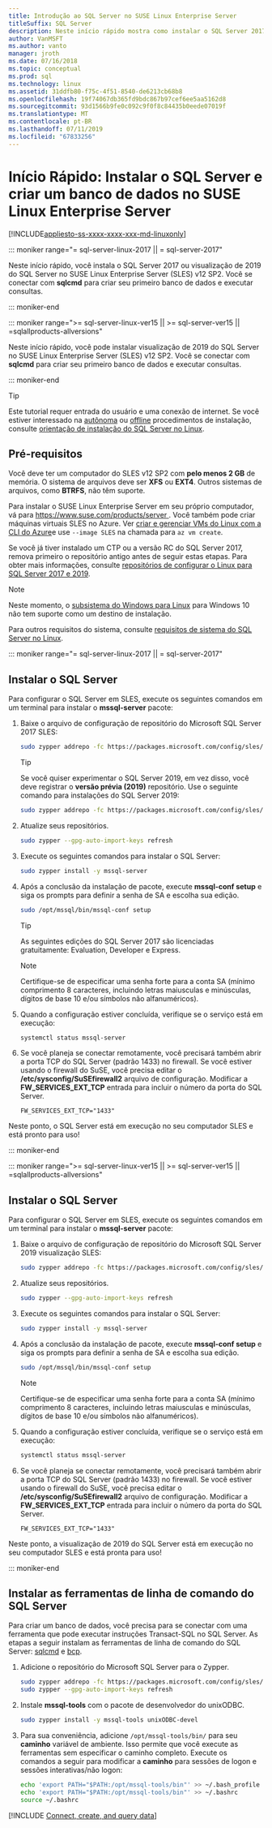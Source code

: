 ```yaml
---
title: Introdução ao SQL Server no SUSE Linux Enterprise Server
titleSuffix: SQL Server
description: Neste início rápido mostra como instalar o SQL Server 2017 ou 2019 do SQL Server no SUSE Linux Enterprise Server e, em seguida, criar e consultar um banco de dados com sqlcmd.
author: VanMSFT
ms.author: vanto
manager: jroth
ms.date: 07/16/2018
ms.topic: conceptual
ms.prod: sql
ms.technology: linux
ms.assetid: 31ddfb80-f75c-4f51-8540-de6213cb68b8
ms.openlocfilehash: 19f74067db365fd9bdc867b97cef6ee5aa5162d8
ms.sourcegitcommit: 93d1566b9fe0c092c9f0f8c84435b0eede07019f
ms.translationtype: MT
ms.contentlocale: pt-BR
ms.lasthandoff: 07/11/2019
ms.locfileid: "67833256"
---
```

# <a name="quickstart-install-sql-server-and-create-a-database-on-suse-linux-enterprise-server"></a>Início Rápido: Instalar o SQL Server e criar um banco de dados no SUSE Linux Enterprise Server

[!INCLUDE[appliesto-ss-xxxx-xxxx-xxx-md-linuxonly](../includes/appliesto-ss-xxxx-xxxx-xxx-md-linuxonly.md)]

<!--SQL Server 2017 on Linux-->
::: moniker range="= sql-server-linux-2017 || = sql-server-2017"

Neste início rápido, você instala o SQL Server 2017 ou visualização de 2019 do SQL Server no SUSE Linux Enterprise Server (SLES) v12 SP2. Você se conectar com **sqlcmd** para criar seu primeiro banco de dados e executar consultas.

::: moniker-end
<!--SQL Server 2019 on Linux-->
::: moniker range=">= sql-server-linux-ver15 || >= sql-server-ver15 || =sqlallproducts-allversions"

Neste início rápido, você pode instalar visualização de 2019 do SQL Server no SUSE Linux Enterprise Server (SLES) v12 SP2. Você se conectar com **sqlcmd** para criar seu primeiro banco de dados e executar consultas.

::: moniker-end

> [!TIP]
> Este tutorial requer entrada do usuário e uma conexão de internet. Se você estiver interessado na [autônoma](sql-server-linux-setup.md#unattended) ou [offline](sql-server-linux-setup.md#offline) procedimentos de instalação, consulte [orientação de instalação do SQL Server no Linux](sql-server-linux-setup.md).

## <a name="prerequisites"></a>Pré-requisitos

Você deve ter um computador do SLES v12 SP2 com **pelo menos 2 GB** de memória. O sistema de arquivos deve ser **XFS** ou **EXT4**. Outros sistemas de arquivos, como **BTRFS**, não têm suporte.

Para instalar o SUSE Linux Enterprise Server em seu próprio computador, vá para [ https://www.suse.com/products/server ](https://www.suse.com/products/server). Você também pode criar máquinas virtuais SLES no Azure. Ver [criar e gerenciar VMs do Linux com a CLI do Azure](https://docs.microsoft.com/azure/virtual-machines/linux/tutorial-manage-vm)e use `--image SLES` na chamada para `az vm create`.

Se você já tiver instalado um CTP ou a versão RC do SQL Server 2017, remova primeiro o repositório antigo antes de seguir estas etapas. Para obter mais informações, consulte [repositórios de configurar o Linux para SQL Server 2017 e 2019](sql-server-linux-change-repo.md).

> [!NOTE]
> Neste momento, o [subsistema do Windows para Linux](https://msdn.microsoft.com/commandline/wsl/about) para Windows 10 não tem suporte como um destino de instalação.

Para outros requisitos do sistema, consulte [requisitos de sistema do SQL Server no Linux](sql-server-linux-setup.md#system).

<!--SQL Server 2017 on Linux-->
::: moniker range="= sql-server-linux-2017 || = sql-server-2017"

## <a id="install"></a>Instalar o SQL Server

Para configurar o SQL Server em SLES, execute os seguintes comandos em um terminal para instalar o **mssql-server** pacote:

1. Baixe o arquivo de configuração de repositório do Microsoft SQL Server 2017 SLES:

   ```bash
   sudo zypper addrepo -fc https://packages.microsoft.com/config/sles/12/mssql-server-2017.repo
   ```

   > [!TIP]
   > Se você quiser experimentar o SQL Server 2019, em vez disso, você deve registrar o **versão prévia (2019)** repositório. Use o seguinte comando para instalações do SQL Server 2019:
   >
   > ```bash
   > sudo zypper addrepo -fc https://packages.microsoft.com/config/sles/12/mssql-server-preview.repo
   > ```

2. Atualize seus repositórios.

   ```bash
   sudo zypper --gpg-auto-import-keys refresh 
   ```
   
3. Execute os seguintes comandos para instalar o SQL Server:

   ```bash
   sudo zypper install -y mssql-server
   ```

4. Após a conclusão da instalação de pacote, execute **mssql-conf setup** e siga os prompts para definir a senha de SA e escolha sua edição.

   ```bash
   sudo /opt/mssql/bin/mssql-conf setup
   ```

   > [!TIP]
   > As seguintes edições do SQL Server 2017 são licenciadas gratuitamente: Evaluation, Developer e Express.

   > [!NOTE]
   > Certifique-se de especificar uma senha forte para a conta SA (mínimo comprimento 8 caracteres, incluindo letras maiusculas e minúsculas, dígitos de base 10 e/ou símbolos não alfanuméricos).

5. Quando a configuração estiver concluída, verifique se o serviço está em execução:

   ```bash
   systemctl status mssql-server
   ```

6. Se você planeja se conectar remotamente, você precisará também abrir a porta TCP do SQL Server (padrão 1433) no firewall. Se você estiver usando o firewall do SuSE, você precisa editar o **/etc/sysconfig/SuSEfirewall2** arquivo de configuração. Modificar a **FW_SERVICES_EXT_TCP** entrada para incluir o número da porta do SQL Server.

   ```
   FW_SERVICES_EXT_TCP="1433"
   ```

Neste ponto, o SQL Server está em execução no seu computador SLES e está pronto para uso!

::: moniker-end
<!--SQL Server 2019 on Linux-->
::: moniker range=">= sql-server-linux-ver15 || >= sql-server-ver15 || =sqlallproducts-allversions"

## <a id="install"></a>Instalar o SQL Server

Para configurar o SQL Server em SLES, execute os seguintes comandos em um terminal para instalar o **mssql-server** pacote:

1. Baixe o arquivo de configuração de repositório do Microsoft SQL Server 2019 visualização SLES:

   ```bash
   sudo zypper addrepo -fc https://packages.microsoft.com/config/sles/12/mssql-server-preview.repo
   ```

2. Atualize seus repositórios.

   ```bash
   sudo zypper --gpg-auto-import-keys refresh 
   ```
   
3. Execute os seguintes comandos para instalar o SQL Server:

   ```bash
   sudo zypper install -y mssql-server
   ```

4. Após a conclusão da instalação de pacote, execute **mssql-conf setup** e siga os prompts para definir a senha de SA e escolha sua edição.

   ```bash
   sudo /opt/mssql/bin/mssql-conf setup
   ```

   > [!NOTE]
   > Certifique-se de especificar uma senha forte para a conta SA (mínimo comprimento 8 caracteres, incluindo letras maiusculas e minúsculas, dígitos de base 10 e/ou símbolos não alfanuméricos).

5. Quando a configuração estiver concluída, verifique se o serviço está em execução:

   ```bash
   systemctl status mssql-server
   ```

6. Se você planeja se conectar remotamente, você precisará também abrir a porta TCP do SQL Server (padrão 1433) no firewall. Se você estiver usando o firewall do SuSE, você precisa editar o **/etc/sysconfig/SuSEfirewall2** arquivo de configuração. Modificar a **FW_SERVICES_EXT_TCP** entrada para incluir o número da porta do SQL Server.

   ```
   FW_SERVICES_EXT_TCP="1433"
   ```

Neste ponto, a visualização de 2019 do SQL Server está em execução no seu computador SLES e está pronta para uso!

::: moniker-end


## <a id="tools"></a>Instalar as ferramentas de linha de comando do SQL Server

Para criar um banco de dados, você precisa para se conectar com uma ferramenta que pode executar instruções Transact-SQL no SQL Server. As etapas a seguir instalam as ferramentas de linha de comando do SQL Server: [sqlcmd](../tools/sqlcmd-utility.md) e [bcp](../tools/bcp-utility.md).

1. Adicione o repositório do Microsoft SQL Server para o Zypper.

   ```bash
   sudo zypper addrepo -fc https://packages.microsoft.com/config/sles/12/prod.repo 
   sudo zypper --gpg-auto-import-keys refresh
   ```

1. Instale **mssql-tools** com o pacote de desenvolvedor do unixODBC.

   ```bash
   sudo zypper install -y mssql-tools unixODBC-devel
   ```

1. Para sua conveniência, adicione `/opt/mssql-tools/bin/` para seu **caminho** variável de ambiente. Isso permite que você execute as ferramentas sem especificar o caminho completo. Execute os comandos a seguir para modificar a **caminho** para sessões de logon e sessões interativas/não logon:

   ```bash
   echo 'export PATH="$PATH:/opt/mssql-tools/bin"' >> ~/.bash_profile
   echo 'export PATH="$PATH:/opt/mssql-tools/bin"' >> ~/.bashrc
   source ~/.bashrc
   ```

[!INCLUDE [Connect, create, and query data](../includes/sql-linux-quickstart-connect-query.md)]
